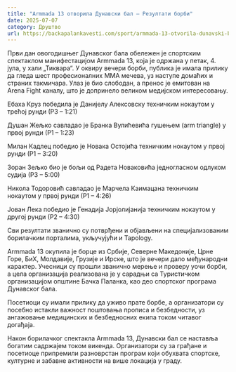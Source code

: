 ```yaml
---
title: "Armmada 13 отворила Дунавски бал – Резултати борби"
date: 2025-07-07
category: Друштво
url: https://backapalankavesti.com/sport/armmada-13-otvorila-dunavski-bal-rezultati-borbi/
---
```


Први дан овогодишњег Дунавског бала обележен је спортским спектаклом манифестацијом Armmada 13, која је одржана у петак, 4. јула, у хали „Тиквара“. У оквиру вечери борби, публика је имала прилику да гледа шест професионалних ММА мечева, уз наступе домаћих и страних такмичара. Улаз је био слободан, а пренос је емитован на Arena Fight каналу, што је допринело великом медијском интересовању.

Ебаха Круз победила је Данијелу Алексовску техничким нокаутом у трећој рунди (Р3 – 1:21)

Душан Жељко савладао је Бранка Вулићевића гушењем (arm triangle) у првој рунди (Р1 – 1:23)

Милан Кадлец победио је Новака Остојића техничким нокаутом у првој рунди (Р1 – 3:20)

Зоран Зељко био је бољи од Радета Новаковића једногласном одлуком судија (Р3 – 5:00)

Никола Тодоровић савладао је Марчела Каимацана техничким нокаутом у првој рунди (Р1 – 4:26)

Јован Лека победио је Генадија Јорјолијанија техничким нокаутом у другој рунди (Р2 – 4:30)

Сви резултати званично су потврђени и објављени на специјализованим борилачким порталима, укључујући и Tapology.

Armmada 13 окупила је борце из Србије, Северне Македоније, Црне Горе, БиХ, Молдавије, Грузије и Ирске, што је вечери дало међународни карактер. Учесници су прошли званично мерење и проверу уочи борби, а цела организација реализована је у сарадњи са Туристичком организацијом општине Бачка Паланка, као део спортског програма Дунавског бала.

Посетиоци су имали прилику да уживо прате борбе, а организатори су посебно истакли важност поштовања прописа и безбедности, уз ангажовање медицинских и безбедносних екипа током читавог догађаја.

Након борилачког спектакла Armmada 13, Дунавски бал се наставља богатим садржајем током викенда. Организатори су за грађане и посетиоце припремили разноврстан програм који обухвата спортске, културне и забавне активности на више локација у граду.
